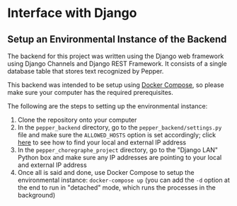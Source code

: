 # Interface with Django

## Setup an Environmental Instance of the Backend

The backend for this project was written using the Django web framework using Django Channels and Django REST Framework. It consists of a single database table that stores text recognized by Pepper.

This backend was intended to be setup using [Docker Compose](https://docs.docker.com/compose/gettingstarted/), so please make sure your computer has the required prerequisites.

The following are the steps to setting up the environmental instance:

1. Clone the repository onto your computer
2. In the `pepper_backend` directory, go to the `pepper_backend/settings.py` file and make sure the `ALLOWED_HOSTS` option is set accordingly; click [here](https://lifehacker.com/how-to-find-your-local-and-external-ip-address-5833108) to see how to find your local and external IP address
3. In the `pepper_choregraphe_project` directory, go to the "Django LAN" Python box and make sure any IP addresses are pointing to your local and external IP address
4. Once all is said and done, use Docker Compose to setup the environmental instance: `docker-compose up` (you can add the `-d` option at the end to run in "detached" mode, which runs the processes in the background)
